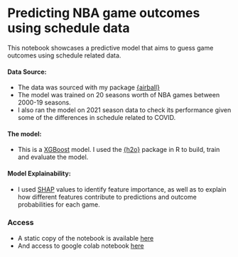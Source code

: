# Predicting NBA game outcomes using schedule data

This notebook showcases a predictive model that aims to guess game outcomes using schedule related data. 

#### Data Source:
* The data was sourced with my package [{airball}](https://github.com/josedv82/airball)
* The model was trained on 20 seasons worth of NBA games between 2000-19 seasons.
* I also ran the model on 2021 season data to check its performance given some of the differences in schedule related to COVID.

#### The model:
* This is a [XGBoost](https://xgboost.readthedocs.io/en/latest/) model. I used the [{h2o}](https://www.h2o.ai/products/h2o/) package in R to build, train and evaluate the model. 

#### Model Explainability:
* I used [SHAP](https://www.kaggle.com/dansbecker/shap-values) values to identify feature importance, as well as to explain how different features contribute to predictions and outcome probabilities for each game.

### Access
* A static copy of the notebook is available [here](https://github.com/josedv82/NBA_Predictive_Model/blob/main/NBA_Schedule_xgboost.ipynb) 
* And access to google colab notebook [here](https://github.com/josedv82/NBA_Predictive_Model/blob/main/NBA_Schedule_xgboost.ipynb) 

